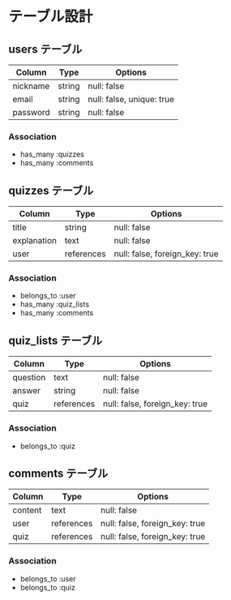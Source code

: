 # テーブル設計

## users テーブル

| Column   | Type   | Options                   |
| -------- | ------ | ------------------------- |
| nickname | string | null: false               |
| email    | string | null: false, unique: true |
| password | string | null: false               |

### Association

- has_many :quizzes
- has_many :comments

## quizzes テーブル

| Column      | Type       | Options                        |
| ----------- | ---------- | ------------------------------ |
| title       | string     | null: false                    |
| explanation | text       | null: false                    |
| user        | references | null: false, foreign_key: true |

### Association

- belongs_to :user
- has_many :quiz_lists
- has_many :comments

## quiz_lists テーブル

| Column   | Type       | Options                        |
| -------- | ---------- | ------------------------------ |
| question | text       | null: false                    |
| answer   | string     | null: false                    |
| quiz     | references | null: false, foreign_key: true |

### Association

- belongs_to :quiz

## comments テーブル

| Column  | Type       | Options                        |
| ------- | ---------- | ------------------------------ |
| content | text       | null: false                    |
| user    | references | null: false, foreign_key: true |
| quiz    | references | null: false, foreign_key: true |

### Association

- belongs_to :user
- belongs_to :quiz
